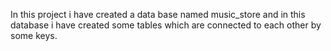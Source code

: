 In this project i have created a data base named music_store and in this database i have created some tables which are connected to each other by some keys.
